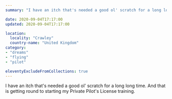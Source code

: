 ```yaml
---
summary: "I have an itch that's needed a good ol' scratch for a long long time."

date: 2020-09-04T17:17:00
updated: 2020-09-04T17:17:00

location:
  locality: "Crawley"
  country-name: "United Kingdom"
category:
- "dreams"
- "flying"
- "pilot"

eleventyExcludeFromCollections: true
---
```


I have an itch that's needed a good ol' scratch for a long long time. And that is getting round to starting my Private Pilot's License training.
